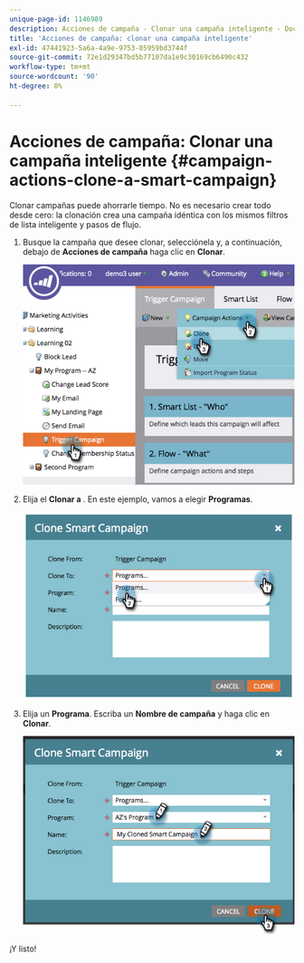 ```yaml
---
unique-page-id: 1146989
description: Acciones de campaña - Clonar una campaña inteligente - Documentos de Marketo - Documentación del producto
title: 'Acciones de campaña: clonar una campaña inteligente'
exl-id: 47441923-5a6a-4a9e-9753-85959bd3744f
source-git-commit: 72e1d29347bd5b77107da1e9c30169cb6490c432
workflow-type: tm+mt
source-wordcount: '90'
ht-degree: 0%

---
```


# Acciones de campaña: Clonar una campaña inteligente {#campaign-actions-clone-a-smart-campaign}

Clonar campañas puede ahorrarle tiempo. No es necesario crear todo desde cero: la clonación crea una campaña idéntica con los mismos filtros de lista inteligente y pasos de flujo.

1. Busque la campaña que desee clonar, selecciónela y, a continuación, debajo de **Acciones de campaña** haga clic en **Clonar**.

   ![](assets/image2014-9-22-13-3a56-3a34.png)

1. Elija el **Clonar a** . En este ejemplo, vamos a elegir **Programas**.

   ![](assets/image2014-9-22-13-3a56-3a56.png)

1. Elija un **Programa**. Escriba un **Nombre de campaña** y haga clic en **Clonar**.

   ![](assets/image2014-9-22-13-3a57-3a9.png)

¡Y listo!

